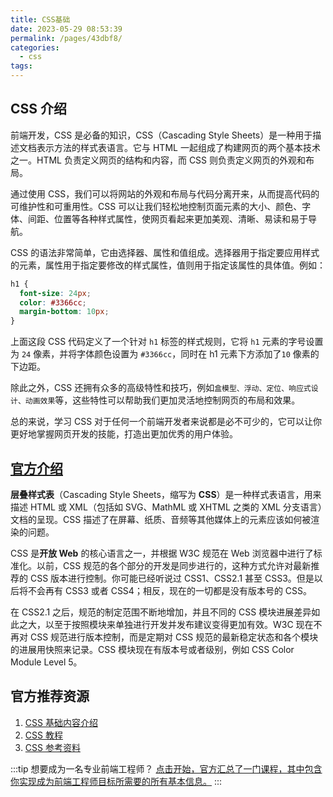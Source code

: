 ```yaml
---
title: CSS基础
date: 2023-05-29 08:53:39
permalink: /pages/43dbf8/
categories:
  - css
tags:
---
```


## CSS 介绍

前端开发，CSS 是必备的知识，CSS（Cascading Style Sheets）是一种用于描述文档表示方法的样式表语言。它与 HTML 一起组成了构建网页的两个基本技术之一。HTML 负责定义网页的结构和内容，而 CSS 则负责定义网页的外观和布局。

通过使用 CSS，我们可以将网站的外观和布局与代码分离开来，从而提高代码的可维护性和可重用性。CSS 可以让我们轻松地控制页面元素的大小、颜色、字体、间距、位置等各种样式属性，使网页看起来更加美观、清晰、易读和易于导航。

CSS 的语法非常简单，它由选择器、属性和值组成。选择器用于指定要应用样式的元素，属性用于指定要修改的样式属性，值则用于指定该属性的具体值。例如：

```css
h1 {
  font-size: 24px;
  color: #3366cc;
  margin-bottom: 10px;
}
```

上面这段 CSS 代码定义了一个针对 `h1` 标签的样式规则，它将 `h1` 元素的字号设置为 `24` 像素，并将字体颜色设置为 `#3366cc`，同时在 h1 元素下方添加了`10` 像素的下边距。

除此之外，CSS 还拥有众多的高级特性和技巧，例如`盒模型、浮动、定位、响应式设计、动画效果`等，这些特性可以帮助我们更加灵活地控制网页的布局和效果。

总的来说，学习 CSS 对于任何一个前端开发者来说都是必不可少的，它可以让你更好地掌握网页开发的技能，打造出更加优秀的用户体验。

## [官方介绍](https://developer.mozilla.org/zh-CN/docs/Web/CSS)

**层叠样式表**（Cascading Style Sheets，缩写为 **CSS**）是一种样式表语言，用来描述 HTML 或 XML（包括如 SVG、MathML 或 XHTML 之类的 XML 分支语言）文档的呈现。CSS 描述了在屏幕、纸质、音频等其他媒体上的元素应该如何被渲染的问题。

CSS 是**开放 Web** 的核心语言之一，并根据 W3C 规范在 Web 浏览器中进行了标准化。以前，CSS 规范的各个部分的开发是同步进行的，这种方式允许对最新推荐的 CSS 版本进行控制。你可能已经听说过 CSS1、CSS2.1 甚至 CSS3。但是以后将不会再有 CSS3 或者 CSS4；相反，现在的一切都是没有版本号的 CSS。

在 CSS2.1 之后，规范的制定范围不断地增加，并且不同的 CSS 模块进展差异如此之大，以至于按照模块来单独进行开发并发布建议变得更加有效。W3C 现在不再对 CSS 规范进行版本控制，而是定期对 CSS 规范的最新稳定状态和各个模块的进展用快照来记录。CSS 模块现在有版本号或者级别，例如 CSS Color Module Level 5。

## 官方推荐资源

1. [CSS 基础内容介绍](https://developer.mozilla.org/zh-CN/docs/Learn/Getting_started_with_the_web/CSS_basics)
2. [CSS 教程](https://developer.mozilla.org/zh-CN/docs/Learn/CSS)
3. [CSS 参考资料](https://developer.mozilla.org/zh-CN/docs/Web/CSS/Reference)

:::tip 想要成为一名专业前端工程师？
[点击开始，官方汇总了一门课程，其中包含你实现成为前端工程师目标所需要的所有基本信息。](https://developer.mozilla.org/zh-CN/docs/Learn/Front-end_web_developer)
:::
